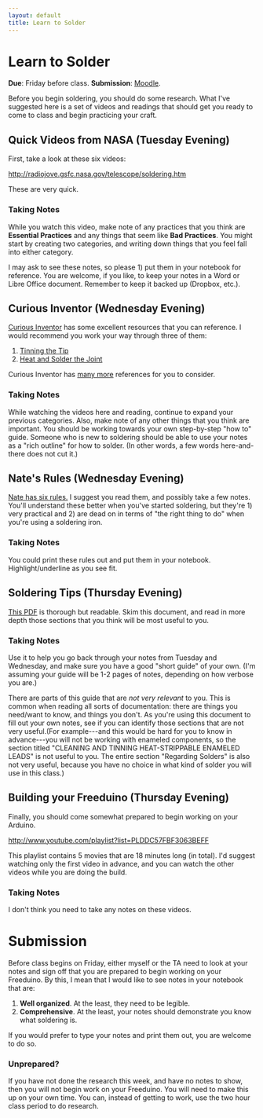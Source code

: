 ```yaml
---
layout: default
title: Learn to Solder
---
```


# Learn to Solder
**Due**: Friday before class.
**Submission**: [Moodle]().

Before you begin soldering, you should do some research. What I've suggested here is a set of videos and readings that should get you ready to come to class and begin practicing your craft.

## Quick Videos from NASA (Tuesday Evening)

First, take a look at these six videos:

http://radiojove.gsfc.nasa.gov/telescope/soldering.htm

These are very quick. 

### Taking Notes

While you watch this video, make note of any practices that you think are **Essential Practices** and any things that seem like **Bad Practices**. You might start by creating two categories, and writing down things that you feel fall into either category.

I may ask to see these notes, so please 1) put them in your notebook for reference. You are welcome, if you like, to keep your notes in a Word or Libre Office document. Remember to keep it backed up (Dropbox, etc.).

## Curious Inventor (Wednesday Evening)

[Curious Inventor](http://curiousinventor.com) has some excellent resources that you can reference. I would recommend you work your way through three of them:

1. [Tinning the Tip](http://store.curiousinventor.com/guides/how_to_solder/cleantip)
1. [Heat and Solder the Joint](http://store.curiousinventor.com/guides/how_to_solder/heat_solder)

Curious Inventor has [many more](http://store.curiousinventor.com/guides/how_to_solder/ref) references for you to consider. 

### Taking Notes

While watching the videos here and reading, continue to expand your previous categories. Also, make note of any other things that you think are important. You should be working towards your own step-by-step "how to" guide. Someone who is new to soldering should be able to use your notes as a "rich outline" for how to solder. (In other words, a few words here-and-there does not cut it.)

## Nate's Rules (Wednesday Evening)

[Nate has six rules.](http://www.sparkfun.com/tutorials/106) I suggest you read them, and possibly take a few notes. You'll understand these better when you've started soldering, but they're 1) very practical and 2) are dead on in terms of "the right thing to do" when you're using a soldering iron.

### Taking Notes

You could print these rules out and put them in your notebook. Highlight/underline as you see fit.

## Soldering Tips (Thursday Evening)

[This PDF](http://www.ladyada.net/media/common/soldering.pdf) is thorough but readable. Skim this document, and read in more depth those sections that you think will be most useful to you.

### Taking Notes

Use it to help you go back through your notes from Tuesday and Wednesday, and make sure you have a good "short guide" of your own. (I'm assuming your guide will be 1-2 pages of notes, depending on how verbose you are.)

There are parts of this guide that are *not very relevant* to you. This is common when reading all sorts of documentation: there are things you need/want to know, and things you don't. As you're using this document to fill out your own notes, see if you can identify those sections that are not very useful.(For example---and this would be hard for you to know in advance---you will not be working with enameled components, so the section titled "CLEANING AND TINNING HEAT-STRIPPABLE ENAMELED LEADS" is not useful to you. The entire section "Regarding Solders" is also not very useful, because you have no choice in what kind of solder you will use in this class.)

## Building your Freeduino (Thursday Evening)

Finally, you should come somewhat prepared to begin working on your Arduino.

http://www.youtube.com/playlist?list=PLDDC57FBF3063BEFF

This playlist contains 5 movies that are 18 minutes long (in total). I'd suggest watching only the first video in advance, and you can watch the other videos while you are doing the build.

### Taking Notes

I don't think you need to take any notes on these videos.

# Submission

Before class begins on Friday, either myself or the TA need to look at your notes and sign off that you are prepared to begin working on your Freeduino. By this, I mean that I would like to see notes in your notebook that are:

1. **Well organized**. At the least, they need to be legible. 
2. **Comprehensive**. At the least, your notes should demonstrate you know what soldering is.

If you would prefer to type your notes and print them out, you are welcome to do so.

### Unprepared?

If you have not done the research this week, and have no notes to show, then you will not begin work on your Freeduino. You will need to make this up on your own time. You can, instead of getting to work, use the two hour class period to do research.